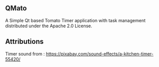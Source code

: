 ## QMato

A Simple Qt based Tomato Timer application with task management distributed under the Apache 2.0 License. 


## Attributions 

Timer sound from : https://pixabay.com/sound-effects/a-kitchen-timer-55420/